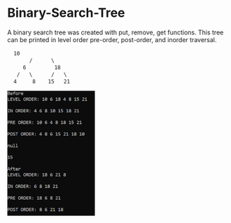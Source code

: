 # Binary-Search-Tree
A binary search tree was created with put, remove, get functions.
This tree can be printed in level order pre-order, post-order, and inorder traversal.


	  10 
           /      \  
         6         18 
       /   \      /   \ 
      4     8    15   21 
      
      
 <img src="BSTree.png" width=200><br>
